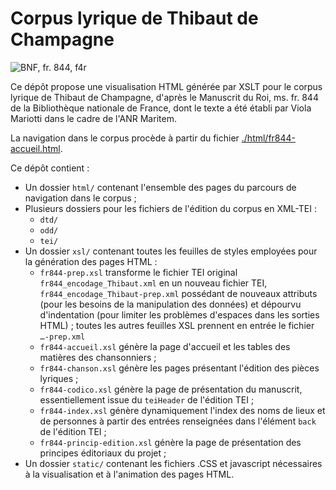 Corpus lyrique de Thibaut de Champagne
====

![BNF, fr. 844, f4r](https://gallica.bnf.fr/iiif/ark:/12148/btv1b84192440/f27/0,150,3426,1800/1200/0/default.jpg)

Ce dépôt propose une visualisation HTML générée par XSLT pour le corpus lyrique de Thibaut de Champagne, d'après le Manuscrit du Roi, ms. fr. 844 de la Bibliothèque nationale de France, dont le texte a été établi par Viola Mariotti dans le cadre de l'ANR Maritem.

La navigation dans le corpus procède à partir du fichier [./html/fr844-accueil.html](./html/fr844-accueil.html).

Ce dépôt contient :
- Un dossier `html/` contenant l'ensemble des pages du parcours de navigation dans le corpus ;
- Plusieurs dossiers pour les fichiers de l'édition du corpus en XML-TEI :
    - `dtd/`
    - `odd/`
    - `tei/`
- Un dossier `xsl/` contenant toutes les feuilles de styles employées pour la génération des pages HTML :
    - `fr844-prep.xsl` transforme le fichier TEI original `fr844_encodage_Thibaut.xml` en un nouveau fichier TEI, `fr844_encodage_Thibaut-prep.xml` possédant de nouveaux attributs (pour les besoins de la manipulation des données) et dépourvu d'indentation (pour limiter les problèmes d'espaces dans les sorties HTML) ; toutes les autres feuilles XSL prennent en entrée le fichier `…-prep.xml`
    - `fr844-accueil.xsl` génère la page d'accueil et les tables des matières des chansonniers ;
    - `fr844-chanson.xsl` génère les pages présentant l'édition des pièces lyriques ;
    - `fr844-codico.xsl` génère la page de présentation du manuscrit, essentiellement issue du `teiHeader` de l'édition TEI ;
    - `fr844-index.xsl` génère dynamiquement l'index des noms de lieux et de personnes à partir des entrées renseignées dans l'élément `back` de l'édition TEI ;
    - `fr844-princip-edition.xsl` génère la page de présentation des principes éditoriaux du projet ;
- Un dossier `static/` contenant les fichiers .CSS et javascript nécessaires à la visualisation et à l'animation des pages HTML.
